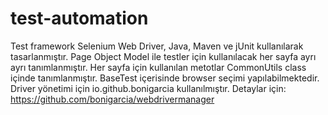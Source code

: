 # test-automation
Test framework Selenium Web Driver, Java, Maven ve jUnit kullanılarak tasarlanmıştır.
Page Object Model ile testler için kullanılacak her sayfa ayrı ayrı tanımlanmıştır.
Her sayfa için kullanılan metotlar CommonUtils class içinde tanımlanmıştır.
BaseTest içerisinde browser seçimi yapılabilmektedir.
Driver yönetimi için io.github.bonigarcia kullanılmıştır. Detaylar için: https://github.com/bonigarcia/webdrivermanager

